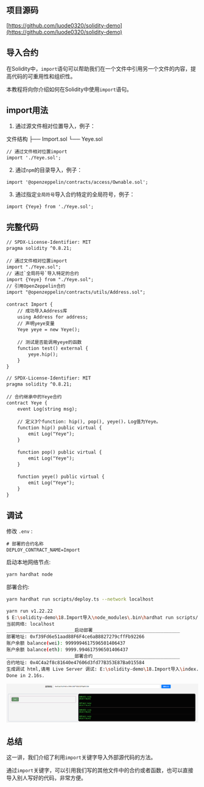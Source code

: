 ## 项目源码

[https://github.com/luode0320/solidity-demo](https://github.com/luode0320/solidity-demo)

## 导入合约

在Solidity中，`import`语句可以帮助我们在一个文件中引用另一个文件的内容，提高代码的可重用性和组织性。

本教程将向你介绍如何在Solidity中使用`import`语句。

## import用法

1. 通过源文件相对位置导入，例子：

文件结构
├── Import.sol
└── Yeye.sol

```solidity
// 通过文件相对位置import
import './Yeye.sol';
```

2. 通过`npm`的目录导入，例子：

```solidity
import '@openzeppelin/contracts/access/Ownable.sol';
```

3. 通过指定`全局符号`导入合约特定的全局符号，例子：

```solidity
import {Yeye} from './Yeye.sol';
```

## 完整代码

```solidity
// SPDX-License-Identifier: MIT
pragma solidity ^0.8.21;

// 通过文件相对位置import
import "./Yeye.sol";
// 通过`全局符号`导入特定的合约
import {Yeye} from "./Yeye.sol";
// 引用OpenZeppelin合约
import "@openzeppelin/contracts/utils/Address.sol";

contract Import {
    // 成功导入Address库
    using Address for address;
    // 声明yeye变量
    Yeye yeye = new Yeye();

    // 测试是否能调用yeye的函数
    function test() external {
        yeye.hip();
    }
}

```

```solidity
// SPDX-License-Identifier: MIT
pragma solidity ^0.8.21;

// 合约继承中的Yeye合约
contract Yeye {
    event Log(string msg);

    // 定义3个function: hip(), pop(), yeye()，Log值为Yeye。
    function hip() public virtual {
        emit Log("Yeye");
    }

    function pop() public virtual {
        emit Log("Yeye");
    }

    function yeye() public virtual {
        emit Log("Yeye");
    }
}
```

## 调试

修改 `.env` :

```
# 部署的合约名称
DEPLOY_CONTRACT_NAME=Import
```

启动本地网络节点:

```sh
yarn hardhat node
```

部署合约:

````sh
yarn hardhat run scripts/deploy.ts --network localhost
````

```sh
yarn run v1.22.22
$ E:\solidity-demo\18.Import导入\node_modules\.bin\hardhat run scripts/deploy.ts --network localhost
当前网络: localhost
_________________________启动部署________________________________
部署地址: 0xf39Fd6e51aad88F6F4ce6aB8827279cffFb92266
账户余额 balance(wei): 9999994617596501406437
账户余额 balance(eth): 9999.994617596501406437
_________________________部署合约________________________________
合约地址: 0x4C4a2f8c81640e47606d3fd77B353E87Ba015584
生成调试 html,请用 Live Server 调试: E:\solidity-demo\18.Import导入\index.html
Done in 2.16s.
```

![image-20240903033837626](../../../picture/image-20240903033837626.png)

## 总结

这一讲，我们介绍了利用`import`关键字导入外部源代码的方法。

通过`import`关键字，可以引用我们写的其他文件中的合约或者函数，也可以直接导入别人写好的代码，非常方便。